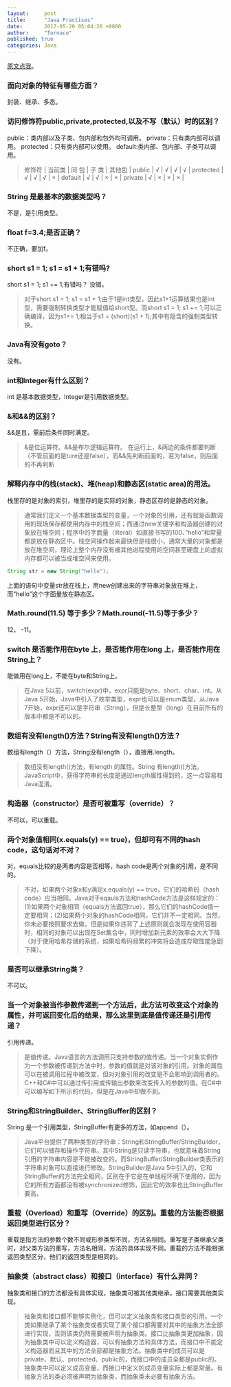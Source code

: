 ```yaml
---
layout:     post
title:      "Java Practises"
date:       2017-05-20 05:04:26 +0800
author:     "Tornaco"
published: true
categories: Java
---
```


[原文点我](http://www.importnew.com/22083.html)。

<!-- more -->


### 面向对象的特征有哪些方面？
封装、继承、多态。

### 访问修饰符public,private,protected,以及不写（默认）时的区别？

  public：类内部以及子类、包内部和包外均可调用。
  private：只有类内部可以调用。
  protected：只有类内部可以使用。
  default:类内部、包内部、子类可以调用。


> 修饰符	| 当前类 |	同 包 |	子 类	| 其他包 |
public |	√ |	√ |	√	| √ |
protected |	√ |	√ |	√ |	× |
default	| √ |	√	| ×  | 	× |
private |	√ |	× |	× |	× |

### String 是最基本的数据类型吗？
不是，是引用类型。

### float f=3.4;是否正确？
不正确，要加f。

### short s1 = 1; s1 = s1 + 1;有错吗? 
   short s1 = 1; s1 += 1;有错吗？
没错。

> 对于short s1 = 1; s1 = s1 + 1;由于1是int类型，因此s1+1运算结果也是int 型，需要强制转换类型才能赋值给short型。而short s1 = 1; s1 += 1;可以正确编译，因为s1+= 1;相当于s1 = (short)(s1 + 1);其中有隐含的强制类型转换。

### Java有没有goto？
没有。

### int和Integer有什么区别？
int 是基本数据类型，Integer是引用数据类型。

### &和&&的区别？
 &&是且，需前后条件同时满足。
 
> &是位运算符。&&是布尔逻辑运算符。
在运行上，&两边的条件都要判断（不管前面的是ture还是false），而&&先判断前面的，若为false，则后面的不再判断

### 解释内存中的栈(stack)、堆(heap)和静态区(static area)的用法。
栈里存的是对象的索引，堆里存的是实际的对象，静态区存的是静态的对象。

> 通常我们定义一个基本数据类型的变量，一个对象的引用，还有就是函数调用的现场保存都使用内存中的栈空间；而通过new关键字和构造器创建的对象放在堆空间；程序中的字面量（literal）如直接书写的100、”hello”和常量都是放在静态区中。栈空间操作起来最快但是栈很小，通常大量的对象都是放在堆空间，理论上整个内存没有被其他进程使用的空间甚至硬盘上的虚拟内存都可以被当成堆空间来使用。
```java
String str = new String("hello");
```
上面的语句中变量str放在栈上，用new创建出来的字符串对象放在堆上，而”hello”这个字面量放在静态区。


### Math.round(11.5) 等于多少？Math.round(-11.5)等于多少？
12， -11。

### switch 是否能作用在byte 上，是否能作用在long 上，是否能作用在String上？
能做用在long上，不能在byte和String上。

> 在Java 5以前，switch(expr)中，expr只能是byte、short、char、int。从Java 5开始，Java中引入了枚举类型，expr也可以是enum类型，从Java 7开始，expr还可以是字符串（String），但是长整型（long）在目前所有的版本中都是不可以的。

### 数组有没有length()方法？String有没有length()方法？
数组有length（）方法，String没有length（），直接用.length。

> 数组没有length()方法，有length 的属性。String 有length()方法。JavaScript中，获得字符串的长度是通过length属性得到的，这一点容易和Java混淆。

### 构造器（constructor）是否可被重写（override）？
不可以，可以重载。

### 两个对象值相同(x.equals(y) == true)，但却可有不同的hash code，这句话对不对？
对，equals比较的是两者内容是否相等，hash code是两个对象的引用，是不同的。

> 不对，如果两个对象x和y满足x.equals(y) == true，它们的哈希码（hash code）应当相同。Java对于eqauls方法和hashCode方法是这样规定的：(1)如果两个对象相同（equals方法返回true），那么它们的hashCode值一定要相同；(2)如果两个对象的hashCode相同，它们并不一定相同。当然，你未必要按照要求去做，但是如果你违背了上述原则就会发现在使用容器时，相同的对象可以出现在Set集合中，同时增加新元素的效率会大大下降（对于使用哈希存储的系统，如果哈希码频繁的冲突将会造成存取性能急剧下降）。

### 是否可以继承String类？
不可以。

### 当一个对象被当作参数传递到一个方法后，此方法可改变这个对象的属性，并可返回变化后的结果，那么这里到底是值传递还是引用传递？
引用传递。

> 是值传递。Java语言的方法调用只支持参数的值传递。当一个对象实例作为一个参数被传递到方法中时，参数的值就是对该对象的引用。对象的属性可以在被调用过程中被改变，但对对象引用的改变是不会影响到调用者的。C++和C#中可以通过传引用或传输出参数来改变传入的参数的值。在C#中可以编写如下所示的代码，但是在Java中却做不到。                 

### String和StringBuilder、StringBuffer的区别？
String 是一个引用类型，StringBuffer有更多的方法，如append（）。

> Java平台提供了两种类型的字符串：String和StringBuffer/StringBuilder，它们可以储存和操作字符串。其中String是只读字符串，也就意味着String引用的字符串内容是不能被改变的。而StringBuffer/StringBuilder类表示的字符串对象可以直接进行修改。StringBuilder是Java 5中引入的，它和StringBuffer的方法完全相同，区别在于它是在单线程环境下使用的，因为它的所有方面都没有被synchronized修饰，因此它的效率也比StringBuffer要高。

### 重载（Overload）和重写（Override）的区别。重载的方法能否根据返回类型进行区分？
重载是指方法的参数个数不同或形参类型不同，方法名相同。重写是子类继承父类时，对父类方法的重写，方法名相同，方法的具体实现不同。重载的方法不能根据返回类型区分，他们的返回类型是相同的。

### 抽象类（abstract class）和接口（interface）有什么异同？
抽象类和接口的方法都没有具体实现，抽象类可被其他类继承，接口需要其他类实现。

> 抽象类和接口都不能够实例化，但可以定义抽象类和接口类型的引用。一个类如果继承了某个抽象类或者实现了某个接口都需要对其中的抽象方法全部进行实现，否则该类仍然需要被声明为抽象类。接口比抽象类更加抽象，因为抽象类中可以定义构造器，可以有抽象方法和具体方法，而接口中不能定义构造器而且其中的方法全部都是抽象方法。抽象类中的成员可以是private、默认、protected、public的，而接口中的成员全都是public的。抽象类中可以定义成员变量，而接口中定义的成员变量实际上都是常量。有抽象方法的类必须被声明为抽象类，而抽象类未必要有抽象方法。